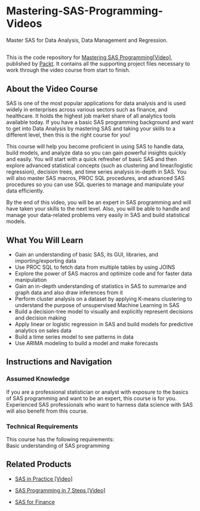 # Mastering-SAS-Programming-Videos
Master SAS for Data Analysis, Data Management and Regression.

##
This is the code repository for [Mastering SAS Programming[Video]](https://www.packtpub.com/?utm_source=github), published by [Packt](https://www.packtpub.com/?utm_source=github). It contains all the supporting project files necessary to work through the video course from start to finish.

## About the Video Course
SAS is one of the most popular applications for data analysis and is used widely in enterprises across various sectors such as finance, and healthcare. It holds the highest job market share of all analytics tools available today. If you have a basic SAS programming background and want to get into Data Analysis by mastering SAS and taking your skills to a different level, then this is the right course for you!

This course will help you become proficient in using SAS to handle data, build models, and analyze data so you can gain powerful insights quickly and easily. You will start with a quick refresher of basic SAS and then explore advanced statistical concepts (such as clustering and linear/logistic regression), decision trees, and time series analysis in-depth in SAS. You will also master SAS macros, PROC SQL procedures, and advanced SAS procedures so you can use SQL queries to manage and manipulate your data efficiently.

By the end of this video, you will be an expert in SAS programming and will have taken your skills to the next level. Also, you will be able to handle and manage your data-related problems very easily in SAS and build statistical models.


<H2>What You Will Learn</H2>
<DIV class=book-info-will-learn-text>
<UL>
<LI>Gain an understanding of basic SAS, its GUI, libraries, and importing/exporting data
<LI>Use PROC SQL to fetch data from multiple tables by using JOINS
<LI>Explore the power of SAS macros and optimize code and for faster data manipulation
<LI>Gain an in-depth understanding of statistics in SAS to summarize and graph data and also draw inferences from it
<LI>Perform cluster analysis on a dataset by applying K-means clustering to understand the purpose of unsupervised Machine Learning in SAS
<LI>Build a decision-tree model to visually and explicitly represent decisions and decision making
<LI>Apply linear or logistic regression in SAS and build models for predictive analytics on sales data
<LI>Build a time series model to see patterns in data
<LI>Use ARIMA modeling to build a model and make forecasts
</LI></UL></DIV>

## Instructions and Navigation
### Assumed Knowledge
If you are a professional statistician or analyst with exposure to the basics of SAS programming and want to be an expert, this course is for you. Experienced SAS professionals who want to harness data science with SAS will also benefit from this course.


### Technical Requirements
This course has the following requirements:<br/>
Basic understanding of SAS programming <br/>







## Related Products
* [SAS in Practice [Video]](https://www.packtpub.com/in/big-data-and-business-intelligence/sas-practice-video)

* [SAS Programming in 7 Steps [Video]](https://www.packtpub.com/in/big-data-and-business-intelligence/sas-programming-7-steps-video)

* [SAS for Finance](https://www.packtpub.com/in/big-data-and-business-intelligence/sas-finance)
